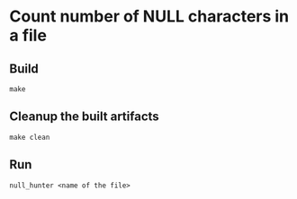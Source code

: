 # Count number of NULL characters in a file

## Build
```
make
```

## Cleanup the built artifacts
```
make clean
```

## Run
```
null_hunter <name of the file>
```